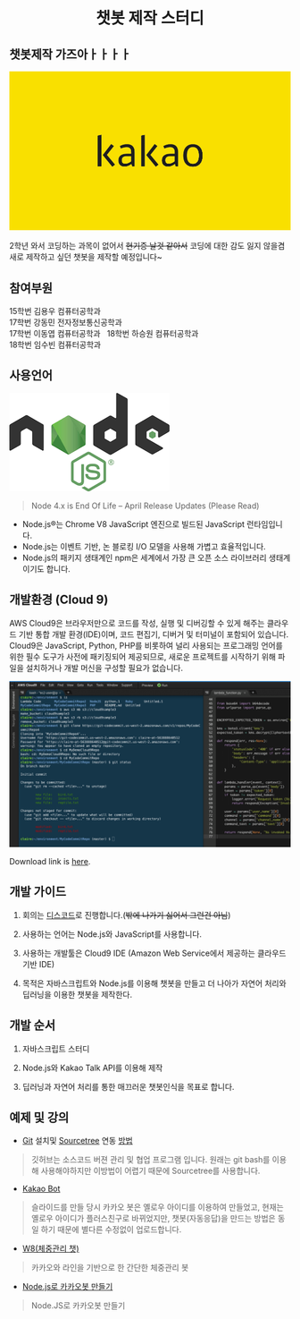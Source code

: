 <h1 align="center">챗봇 제작 스터디</h1>


## 챗봇제작 가즈아ㅏㅏㅏㅏ

![ScreenShot](images/logo.jpg) 

2학년 와서 코딩하는 과목이 없어서 ~~현기증 날것 같아서~~ 코딩에 대한 감도 잃지 않을겸 새로 제작하고 싶던 챗봇을 제작할 예정입니다~

## 참여부원

15학번 김용우 컴퓨터공학과  
17학번 강동민 전자정보통신공학과  
17학번 이동엽 컴퓨터공학과    
18학번 하승원 컴퓨터공학과  
18학번 임수빈 컴퓨터공학과  

## 사용언어

![ScreenShot](images/lang.png)

>Node 4.x is End Of Life – April Release Updates (Please Read)

* Node.js®는 Chrome V8 JavaScript 엔진으로 빌드된 JavaScript 런타임입니다.  
* Node.js는 이벤트 기반, 논 블로킹 I/O 모델을 사용해 가볍고 효율적입니다.  
* Node.js의 패키지 생태계인 npm은 세계에서 가장 큰 오픈 소스 라이브러리 생태계이기도 합니다.

## 개발환경 (Cloud 9)

AWS Cloud9은 브라우저만으로 코드를 작성, 실행 및 디버깅할 수 있게 해주는 클라우드 기반 통합 개발 환경(IDE)이며, 코드 편집기, 디버거 및 터미널이 포함되어 있습니다. Cloud9은 JavaScript, Python, PHP를 비롯하여 널리 사용되는 프로그래밍 언어를 위한 필수 도구가 사전에 패키징되어 제공되므로, 새로운 프로젝트를 시작하기 위해 파일을 설치하거나 개발 머신을 구성할 필요가 없습니다.

[![ScreenShot](images/cloud9.PNG)](images/cloud9.PNG)

Download link is [here](https://aws.amazon.com/ko/cloud9/).


## 개발 가이드

1. 회의는 [디스코드](https://discordapp.com/)로 진행합니다.(~~밖에 나가기 싫어서 그런건 아님~~)

2. 사용하는 언어는 Node.js와 JavaScript를 사용합니다.

3. 사용하는 개발툴은 Cloud9 IDE (Amazon Web Service에서 제공하는 클라우드 기반 IDE)

4. 목적은 자바스크립트와 Node.js를 이용해 챗봇을 만들고 더 나아가 자연어 처리와 딥러닝을 이용한 챗봇을 제작한다.

## 개발 순서

1. 자바스크립트 스터디

2. Node.js와 Kakao Talk API를 이용해 제작

3. 딥러닝과 자연어 처리를 통한 매끄러운 챗봇인식을 목표로 합니다.

## 예제 및 강의

* [Git](https://git-scm.com/download/win) 설치및 [Sourcetree](https://www.sourcetreeapp.com/) 연동 [방법](https://blog.naver.com/kooyomi0114/221127863538)
>깃허브는 소스코드 버젼 관리 및 협업 프로그램 입니다. 원래는 git bash를 이용해 사용해야하지만 이방법이 어렵기 때문에 Sourcetree를 사용합니다.

* [Kakao Bot](https://www.slideshare.net/SeongSikChoi/kakao-botplus-friend?qid=e40b4b66-6e53-4e73-af17-6d49ade090dc&v=&b=&from_search=18)
>슬라이드를 만들 당시 카카오 봇은 옐로우 아이디를 이용하여 만들었고, 
현재는 옐로우 아이디가 플러스친구로 바뀌었지만, 챗봇(자동응답)을 만드는 방법은 동일 하기 때문에 별다른 수정없이 업로드합니다.

* [W8(체중관리 챗)](https://www.slideshare.net/SeongSikChoi/w8-77163740)
>카카오와 라인을 기반으로 한 간단한 체중관리 봇

* [Node.js로 카카오봇 만들기](https://cheese10yun.github.io/kakao-bot-node/)
> Node.JS로 카카오봇 만들기
